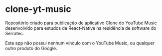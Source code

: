 # clone-yt-music

Repositório criado para publicação de aplicativo Clone do YouTube Music desenvolvido para estudos de React-Native na residência de software do Serratec.

Este app não possui nenhum vínculo com o YouTube Music, ou qualquer outro produto do Google.
